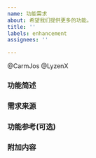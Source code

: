 ```yaml
---
name: 功能需求
about: 希望我们提供更多的功能。
title: ''
labels: enhancement
assignees: ''

---
```


@CarmJos @LyzenX

### **功能简述**
<!--简单的描述一下你想要的功能-->

### **需求来源**
<!--简单的描述一下为什么需要这个功能。-->

### **功能参考**(可选)
<!--如果有相关功能的参考，如文本、截图，请提供给我们。-->

### **附加内容**
<!--如果有什么小细节需要重点注意，请在这里告诉我们。-->
